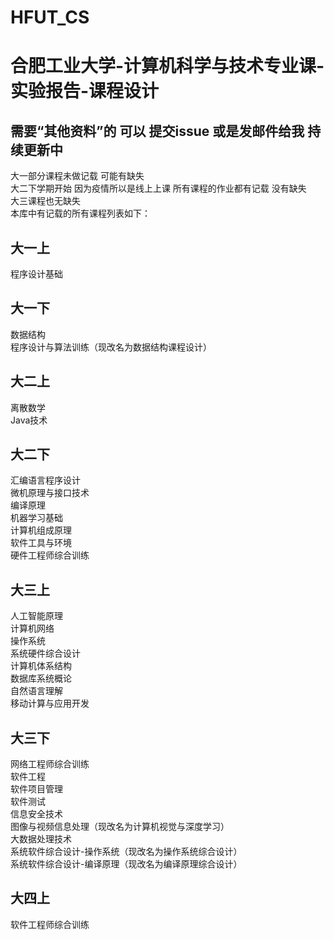 # HFUT_CS
合肥工业大学-计算机科学与技术专业课-实验报告-课程设计
=
## 需要“其他资料”的 可以 提交issue 或是发邮件给我 持续更新中

大一部分课程未做记载 可能有缺失  
大二下学期开始 因为疫情所以是线上上课 所有课程的作业都有记载 没有缺失  
大三课程也无缺失  
本库中有记载的所有课程列表如下：  

大一上  
-
程序设计基础  

大一下  
-
数据结构  
程序设计与算法训练（现改名为数据结构课程设计）  

大二上
-
离散数学  
Java技术  

大二下  
-
汇编语言程序设计  
微机原理与接口技术  
编译原理  
机器学习基础  
计算机组成原理  
软件工具与环境  
硬件工程师综合训练  

大三上  
-
人工智能原理  
计算机网络  
操作系统  
系统硬件综合设计  
计算机体系结构  
数据库系统概论  
自然语言理解  
移动计算与应用开发  

大三下
-
网络工程师综合训练  
软件工程  
软件项目管理  
软件测试  
信息安全技术  
图像与视频信息处理（现改名为计算机视觉与深度学习）  
大数据处理技术  
系统软件综合设计-操作系统（现改名为操作系统综合设计）  
系统软件综合设计-编译原理（现改名为编译原理综合设计）  

大四上
-
软件工程师综合训练  
